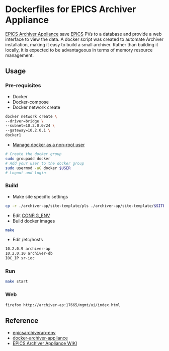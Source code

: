# Dockerfiles for EPICS Archiver Appliance
[EPICS Archiver Appliance](https://github.com/slacmshankar/epicsarchiverap) save [EPICS](https://github.com/epics-base/epics-base) PVs to a database and provide a web interface to view the data. A docker script was created to automate Archiver installation, making it easy to build a small archiver. Rather than building it locally, it is expected to be advantageous in terms of memory resource management.

## Usage

### Pre-requisites
* Docker
* Docker-compose
* Docker network create
```bash
docker network create \
--driver=bridge \
--subnet=10.2.0.0/24 \
--gateway=10.2.0.1 \
docker1
```
* [Manage docker as a non-root
  user](https://docs.docker.com/engine/install/linux-postinstall/)
```bash
# Create the docker group
sudo groupadd docker
# Add your user to the docker group
sudo usermod -aG docker $USER
# Logout and login
```

### Build
* Make site specific settings
```bash
cp -r ./archiver-ap/site-template/pls ./archiver-ap/site-template/$SITE_ID
```
* Edit [CONFIG_ENV](configure/CONFIG_ENV)
* Build docker images
```bash
make
```
* Edit /etc/hosts
```bash
10.2.0.9 archiver-ap
10.2.0.10 archiver-db
IOC_IP sr-ioc
```

### Run
```bash
make start
```

### Web
```bash
firefox http://archiver-ap:17665/mgmt/ui/index.html
```

## Reference
* [epicsarchiverap-env](https://github.com/jeonghanlee/epicsarchiverap-env)
* [docker-archiver-appliance](https://eicweb.phy.anl.gov/controls/epics/archiver/docker-archiver-appliance)
* [EPICS Archiver Appliance WIKI](https://github.com/slacmshankar/epicsarchiverap/wiki/setup_rhel7_rpms)

